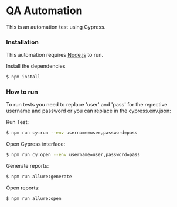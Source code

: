 # QA Automation

This is an automation test using Cypress.

### Installation

This automation requires [Node.js](https://nodejs.org/) to run.

Install the dependencies

```sh
$ npm install
```

### How to run

To run tests you need to replace 'user' and 'pass' for the repective username and password or you can replace in the cypress.env.json:

Run Test:

```sh
$ npm run cy:run --env username=user,password=pass
```

Open Cypress interface:

```sh
$ npm run cy:open --env username=user,password=pass
```

Generate reports:

```sh
$ npm run allure:generate
```

Open reports:

```sh
$ npm run allure:open
```
